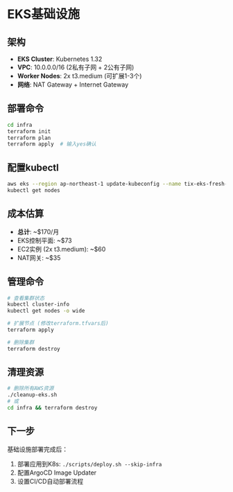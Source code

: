 # EKS基础设施

## 架构
- **EKS Cluster**: Kubernetes 1.32
- **VPC**: 10.0.0.0/16 (2私有子网 + 2公有子网)
- **Worker Nodes**: 2x t3.medium (可扩展1-3个)
- **网络**: NAT Gateway + Internet Gateway

## 部署命令
```bash
cd infra
terraform init
terraform plan
terraform apply  # 输入yes确认
```

## 配置kubectl
```bash
aws eks --region ap-northeast-1 update-kubeconfig --name tix-eks-fresh-magpie
kubectl get nodes
```

## 成本估算
- **总计**: ~$170/月
- EKS控制平面: ~$73
- EC2实例 (2x t3.medium): ~$60
- NAT网关: ~$35

## 管理命令
```bash
# 查看集群状态
kubectl cluster-info
kubectl get nodes -o wide

# 扩展节点 (修改terraform.tfvars后)
terraform apply

# 删除集群
terraform destroy
```

## 清理资源
```bash
# 删除所有AWS资源
./cleanup-eks.sh
# 或
cd infra && terraform destroy
```

## 下一步
基础设施部署完成后：
1. 部署应用到K8s: `./scripts/deploy.sh --skip-infra`
2. 配置ArgoCD Image Updater
3. 设置CI/CD自动部署流程